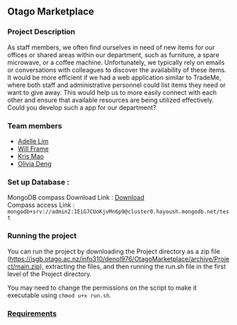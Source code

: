 ## Otago Marketplace

### Project Description
As staff members, we often find ourselves in need of new items for our offices or shared areas
within our department, such as furniture, a spare microwave, or a coffee machine. Unfortunately,
we typically rely on emails or conversations with colleagues to discover the availability of these
items. It would be more efficient if we had a web application similar to TradeMe, where both staff
and administrative personnel could list items they need or want to give away. This would help us to
more easily connect with each other and ensure that available resources are being utilized
effectively. Could you develop such a app for our department?

### Team members
- [Adelle Lim](https://github.com/adellelimrj)
- [Will Frame](https://github.com/wpframe)
- [Kris Mao](https://github.com/vicmon810)
- [Olivia Deng](https://github.com/oliviaseed)

### Set up Database :
MongoDB compass Download Link : [Download](https://www.mongodb.com/try/download/shell)<br>
Compass access Link : `mongodb+srv://admin2:1EiG7CUoKjvMn6p9@cluster0.hayoush.mongodb.net/test`

### Running the project
You can run the project by downloading the Project directory as a zip file (https://isgb.otago.ac.nz/info310/denol976/OtagoMarketplace/archive/Project/main.zip), extracting the files, and then running the run.sh file in the first level of the Project directory.

You may need to change the permissions on the script to make it executable using `chmod u+x run.sh`.




### [Requirements](./requirements.md)
